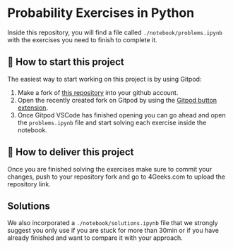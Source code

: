<!-- hide -->
# Probability Exercises in Python
<!-- endhide -->

Inside this repository, you will find a file called `./notebook/problems.ipynb` with the exercises you need to finish to complete it.

## 🌱 How to start this project

The easiest way to start working on this project is by using Gitpod:

1. Make a fork of [this repository](https://github.com/4GeeksAcademy/probability-exercises-project-in-python) into your github account.
2. Open the recently created fork on Gitpod by using the [Gitpod button extension](https://www.gitpod.io/docs/browser-extension/).
3. Once Gitpod VSCode has finished opening you can go ahead and open the `problems.ipynb` file and start solving each exercise inside the notebook.

## 🚛 How to deliver this project

Once you are finished solving the exercises make sure to commit your changes, push to your repository fork and go to 4Geeks.com to upload the repository link.

## Solutions

We also incorporated a `./notebook/solutions.ipynb` file that we strongly suggest you only use if you are stuck for more than 30min or if you have already finished and want to compare it with your approach.
